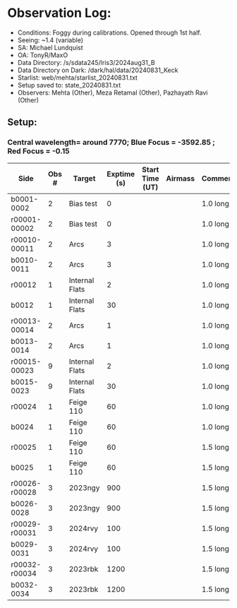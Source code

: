 # Observation Log:

* Conditions: Foggy during calibrations. Opened through 1st half. 
* Seeing: ~1.4 (variable) 
* SA: Michael Lundquist
* OA: TonyR/MaxO
* Data Directory: /s/sdata245/lris3/2024aug31_B
* Data Directory on Dark: /dark/hal/data/20240831_Keck
* Starlist: web/mehta/starlist_20240831.txt
* Setup saved to: state_20240831.txt
* Observers: Mehta (Other), Meza Retamal (Other), Pazhayath Ravi (Other)

## Setup: 
    
### Central wavelength= around 7770; Blue Focus = -3592.85 ; Red Focus = -0.15

| Side | Obs #     | Target    | Exptime (s) | Start Time (UT) | Airmass | Comments                                                   |
|------|-----------|-----------|-------------|-----------------|---------|------------------------------------------------------------|
|b0001-0002|2|Bias test        |0| ||1.0 longslit|
|r00001-00002|2|Bias test        |0| ||1.0 longslit|
|r00010-00011|2|Arcs        |3| ||1.0 longslit|
|b0010-0011|2|Arcs        |3| ||1.0 longslit|
|r00012|1|Internal Flats        |2| ||1.0 longslit|
|b0012|1|Internal Flats        |30| ||1.0 longslit|
|r00013-00014|2|Arcs        |1| ||1.0 longslit|
|b0013-0014|2|Arcs        |1| ||1.0 longslit|
|r00015-00023|9|Internal Flats        |2| ||1.0 longslit|
|b0015-0023|9|Internal Flats        |30| ||1.0 longslit|
|r00024|1|Feige 110         |60| ||1.0 longslit|
|b0024|1|Feige 110        |60| ||1.0 longslit|
|r00025|1|Feige 110         |60| ||1.5 longslit| Changed to 1.5 as seeing > 1''
|b0025|1|Feige 110        |60| ||1.5 longslit|
|r00026-r00028|3|2023ngy        |900| ||1.5 longslit| faint trace but we may have some SN signal
|b0026-0028|3|2023ngy        |900| ||1.5 longslit|
|r00029-r00031|3|2024rvy        |100| ||1.5 longslit| good
|b0029-0031|3|2024rvy        |100| ||1.5 longslit|
|r00032-r00034|3|2023rbk        |1200| ||1.5 longslit| unclear if trace has SN
|b0032-0034|3|2023rbk     |1200| ||1.5 longslit|




